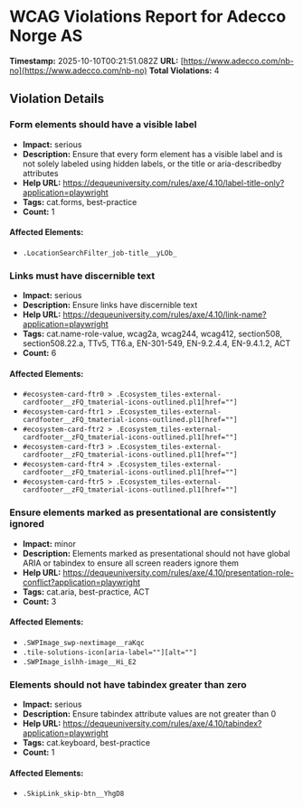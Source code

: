 # WCAG Violations Report for Adecco Norge AS

**Timestamp:** 2025-10-10T00:21:51.082Z
**URL:** [https://www.adecco.com/nb-no](https://www.adecco.com/nb-no)
**Total Violations:** 4

## Violation Details

### Form elements should have a visible label

- **Impact:** serious
- **Description:** Ensure that every form element has a visible label and is not solely labeled using hidden labels, or the title or aria-describedby attributes
- **Help URL:** https://dequeuniversity.com/rules/axe/4.10/label-title-only?application=playwright
- **Tags:** cat.forms, best-practice
- **Count:** 1

#### Affected Elements:

- `.LocationSearchFilter_job-title__yLOb_`

### Links must have discernible text

- **Impact:** serious
- **Description:** Ensure links have discernible text
- **Help URL:** https://dequeuniversity.com/rules/axe/4.10/link-name?application=playwright
- **Tags:** cat.name-role-value, wcag2a, wcag244, wcag412, section508, section508.22.a, TTv5, TT6.a, EN-301-549, EN-9.2.4.4, EN-9.4.1.2, ACT
- **Count:** 6

#### Affected Elements:

- `#ecosystem-card-ftr0 > .Ecosystem_tiles-external-cardfooter__zFQ_tmaterial-icons-outlined.pl1[href=""]`
- `#ecosystem-card-ftr1 > .Ecosystem_tiles-external-cardfooter__zFQ_tmaterial-icons-outlined.pl1[href=""]`
- `#ecosystem-card-ftr2 > .Ecosystem_tiles-external-cardfooter__zFQ_tmaterial-icons-outlined.pl1[href=""]`
- `#ecosystem-card-ftr3 > .Ecosystem_tiles-external-cardfooter__zFQ_tmaterial-icons-outlined.pl1[href=""]`
- `#ecosystem-card-ftr4 > .Ecosystem_tiles-external-cardfooter__zFQ_tmaterial-icons-outlined.pl1[href=""]`
- `#ecosystem-card-ftr5 > .Ecosystem_tiles-external-cardfooter__zFQ_tmaterial-icons-outlined.pl1[href=""]`

### Ensure elements marked as presentational are consistently ignored

- **Impact:** minor
- **Description:** Elements marked as presentational should not have global ARIA or tabindex to ensure all screen readers ignore them
- **Help URL:** https://dequeuniversity.com/rules/axe/4.10/presentation-role-conflict?application=playwright
- **Tags:** cat.aria, best-practice, ACT
- **Count:** 3

#### Affected Elements:

- `.SWPImage_swp-nextimage__raKqc`
- `.tile-solutions-icon[aria-label=""][alt=""]`
- `.SWPImage_islhh-image__Hi_E2`

### Elements should not have tabindex greater than zero

- **Impact:** serious
- **Description:** Ensure tabindex attribute values are not greater than 0
- **Help URL:** https://dequeuniversity.com/rules/axe/4.10/tabindex?application=playwright
- **Tags:** cat.keyboard, best-practice
- **Count:** 1

#### Affected Elements:

- `.SkipLink_skip-btn__YhgD8`
